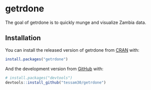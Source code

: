 
<!-- README.md is generated from README.Rmd. Please edit that file -->

# getrdone

<!-- badges: start -->

<!-- badges: end -->

The goal of getrdone is to quickly munge and visualize Zambia data.

## Installation

You can install the released version of getrdone from
[CRAN](https://CRAN.R-project.org) with:

``` r
install.packages("getrdone")
```

And the development version from [GitHub](https://github.com/) with:

``` r
# install.packages("devtools")
devtools::install_github("tessam30/getrdone")
```
